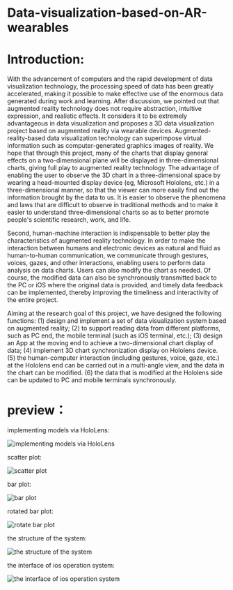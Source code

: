 # Data-visualization-based-on-AR-wearables

# Introduction:
With the advancement of computers and the rapid development of data visualization technology, the processing speed of data has been greatly accelerated, making it possible to make effective use of the enormous data generated during work and learning. After discussion, we pointed out that augmented reality technology does not require abstraction, intuitive expression, and realistic effects. It considers it to be extremely advantageous in data visualization and proposes a 3D data visualization project based on augmented reality via wearable devices. Augmented-reality-based data visualization technology can superimpose virtual information such as computer-generated graphics images of reality. We hope that through this project, many of the charts that display general effects on a two-dimensional plane will be displayed in three-dimensional charts, giving full play to augmented reality technology. The advantage of enabling the user to observe the 3D chart in a three-dimensional space by wearing a head-mounted display device (eg, Microsoft Hololens, etc.) in a three-dimensional manner, so that the viewer can more easily find out the information brought by the data to us. It is easier to observe the phenomena and laws that are difficult to observe in traditional methods and to make it easier to understand three-dimensional charts so as to better promote people's scientific research, work, and life.


Second, human-machine interaction is indispensable to better play the characteristics of augmented reality technology. In order to make the interaction between humans and electronic devices as natural and fluid as human-to-human communication, we communicate through gestures, voices, gazes, and other interactions, enabling users to perform data analysis on data charts.  Users can also modify the chart as needed. Of course, the modified data can also be synchronously transmitted back to the PC or iOS where the original data is provided, and timely data feedback can be implemented, thereby improving the timeliness and interactivity of the entire project.


Aiming at the research goal of this project, we have designed the following functions: 
(1) design and implement a set of data visualization system based on augmented reality;
(2) to support reading data from different platforms, such as PC end, the mobile terminal (such as iOS terminal, etc.); 
(3) design an App at the moving end to achieve a two-dimensional chart display of data;
(4) implement 3D chart synchronization display on Hololens device.
(5) the human-computer interaction (including gestures, voice, gaze, etc.) at the Hololens end can be carried out in a multi-angle view, and the data in the chart can be modified.
(6) the data that is modified at the Hololens side can be updated to PC and mobile terminals synchronously.



# preview：
implementing models via HoloLens:

![implementing models via HoloLens](https://img-blog.csdn.net/20180415074242107?watermark/2/text/aHR0cHM6Ly9ibG9nLmNzZG4ubmV0L2p4c2Rx/font/5a6L5L2T/fontsize/400/fill/I0JBQkFCMA==/dissolve/70)

scatter plot:

![scatter plot](https://img-blog.csdn.net/20180415074321853?watermark/2/text/aHR0cHM6Ly9ibG9nLmNzZG4ubmV0L2p4c2Rx/font/5a6L5L2T/fontsize/400/fill/I0JBQkFCMA==/dissolve/70)

bar plot:

![bar plot](https://img-blog.csdn.net/20180415074254567?watermark/2/text/aHR0cHM6Ly9ibG9nLmNzZG4ubmV0L2p4c2Rx/font/5a6L5L2T/fontsize/400/fill/I0JBQkFCMA==/dissolve/70)

rotated bar plot:

![rotate bar plot](https://img-blog.csdn.net/20180415074308399?watermark/2/text/aHR0cHM6Ly9ibG9nLmNzZG4ubmV0L2p4c2Rx/font/5a6L5L2T/fontsize/400/fill/I0JBQkFCMA==/dissolve/70)

the structure of the system:

![the structure of the system](https://img-blog.csdn.net/20180415074336259?watermark/2/text/aHR0cHM6Ly9ibG9nLmNzZG4ubmV0L2p4c2Rx/font/5a6L5L2T/fontsize/400/fill/I0JBQkFCMA==/dissolve/70)

the interface of ios operation system:

![the interface of ios operation system](https://img-blog.csdn.net/20180415074701781?watermark/2/text/aHR0cHM6Ly9ibG9nLmNzZG4ubmV0L2p4c2Rx/font/5a6L5L2T/fontsize/400/fill/I0JBQkFCMA==/dissolve/70)
